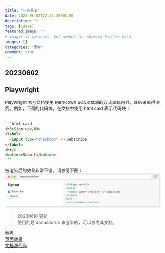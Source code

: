 ```yaml
---
title: "一些想法"
date: 2023-06-02T22:37:30+08:00
description: ""
tags: [ideas]
featured_image: ""
# images is optional, but needed for showing Twitter Card
images: []
categories: "思考"
comment: true 
---
```


## 20230602
## Playwright

Playwright 官方文档使用 Markdown 语法以优雅的方式呈现内容，其结果值得深究。例如，下面的代码块，在文档中使用 html card 表示代码块：

````html 

```html card
<h3>Sign up</h3>
<label>
  <input type="checkbox" /> Subscribe
</label>
<br/>
<button>Submit</button>
```

````

被渲染后的效果非常不错。请参见下图：
![](2023-06-02-22-47-08.png)

> 20230610 更新     
使用的是 docusaurus 来渲染的，可以参考其文档。


参考    
[页面效果](https://playwright.dev/docs/locators)    
[文档源代码](https://github.com/microsoft/playwright/blob/main/docs/src/locators.md)


